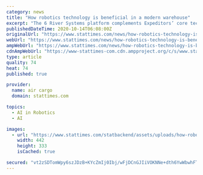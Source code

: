 ```yaml
---
category: news
title: "How robotics technology is beneficial in a modern warehouse"
excerpt: "The 6 River Systems platform complements Expeditors’ core technology strategy of focusing on investments that deliver value to our customers and our operations."
publishedDateTime: 2020-10-14T06:08:00Z
originalUrl: "https://www.stattimes.com/news/how-robotics-technology-is-beneficial-in-a-modern-warehouse-logistics/"
webUrl: "https://www.stattimes.com/news/how-robotics-technology-is-beneficial-in-a-modern-warehouse-logistics/"
ampWebUrl: "https://www.stattimes.com/news/how-robotics-technology-is-beneficial-in-a-modern-warehouse-logistics/amp/"
cdnAmpWebUrl: "https://www-stattimes-com.cdn.ampproject.org/c/s/www.stattimes.com/news/how-robotics-technology-is-beneficial-in-a-modern-warehouse-logistics/amp/"
type: article
quality: 74
heat: 74
published: true

provider:
  name: air cargo
  domain: stattimes.com

topics:
  - AI in Robotics
  - AI

images:
  - url: "https://www.stattimes.com/statbackend/assets/uploads/how-robotics-technology-is-beneficial-in-a-modern-warehouse.jpg"
    width: 442
    height: 333
    isCached: true

secured: "vt2zSDTomWpy6szJDzB+KYcZmIj0Ibj/wFjDCnGJIiVOKNNe+dth6YwWbwhFT8omk44Zhb4tFWex8cSE9AFo401nt6N00XsX0ksx/ZG9tXCIKlsr1dFGYtHTykVWYo2i8p08z324ru7hOfrY050dX77r/LGhkaJQ3sHBCTKbAnIIZHgw23qqNem+b4ctExXBtItDsO14RQy+EwNzWi7bYkRmp1/GvibZCnqqSL7LLI/GoBXGnb6TNcGp1sSFTIsYL+xvwxo0EUXxlmZbsh3XxUDaWYnLRo7Sg15KV31ji2bf5KmyRd1cptmljTiUXwYcDKn0HFZyNjh6ZbkCjfObyUbF8frePHNEUpEPHnHBYOU=;WG/JiCqXU1tLDsuTJkh4/w=="
---
```


